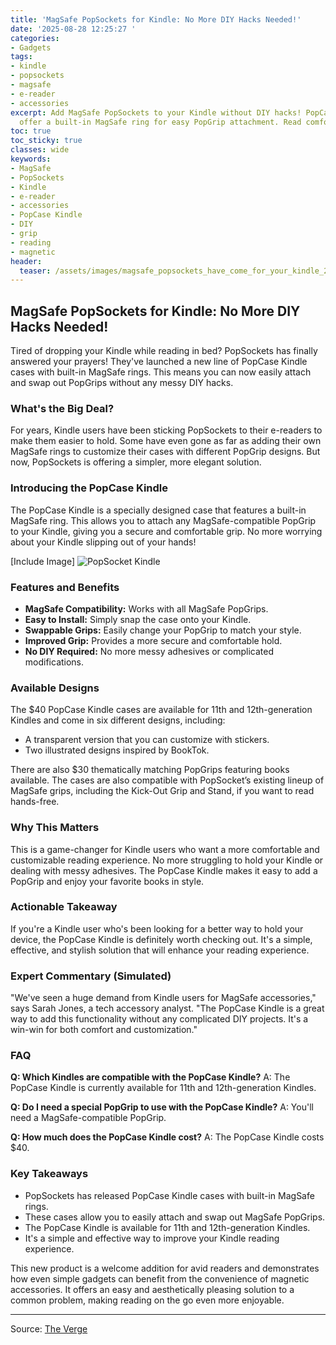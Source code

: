 ```yaml
---
title: 'MagSafe PopSockets for Kindle: No More DIY Hacks Needed!'
date: '2025-08-28 12:25:27 '
categories:
- Gadgets
tags:
- kindle
- popsockets
- magsafe
- e-reader
- accessories
excerpt: Add MagSafe PopSockets to your Kindle without DIY hacks! PopCase Kindle cases
  offer a built-in MagSafe ring for easy PopGrip attachment. Read comfortably!
toc: true
toc_sticky: true
classes: wide
keywords:
- MagSafe
- PopSockets
- Kindle
- e-reader
- accessories
- PopCase Kindle
- DIY
- grip
- reading
- magnetic
header:
  teaser: /assets/images/magsafe_popsockets_have_come_for_your_kindle_20250828122526.jpg
---
```


## MagSafe PopSockets for Kindle: No More DIY Hacks Needed!

Tired of dropping your Kindle while reading in bed? PopSockets has finally answered your prayers! They've launched a new line of PopCase Kindle cases with built-in MagSafe rings. This means you can now easily attach and swap out PopGrips without any messy DIY hacks.

### What's the Big Deal?

For years, Kindle users have been sticking PopSockets to their e-readers to make them easier to hold. Some have even gone as far as adding their own MagSafe rings to customize their cases with different PopGrip designs. But now, PopSockets is offering a simpler, more elegant solution.

### Introducing the PopCase Kindle

The PopCase Kindle is a specially designed case that features a built-in MagSafe ring. This allows you to attach any MagSafe-compatible PopGrip to your Kindle, giving you a secure and comfortable grip. No more worrying about your Kindle slipping out of your hands!

[Include Image]
![PopSocket Kindle](https://platform.theverge.com/wp-content/uploads/sites/2/2025/08/PopGrip-Kindle-hero.jpg?quality=90&strip=all&crop=0,0,100,100)

### Features and Benefits

*   **MagSafe Compatibility:** Works with all MagSafe PopGrips.
*   **Easy to Install:** Simply snap the case onto your Kindle.
*   **Swappable Grips:** Easily change your PopGrip to match your style.
*   **Improved Grip:** Provides a more secure and comfortable hold.
*   **No DIY Required:** No more messy adhesives or complicated modifications.

### Available Designs

The $40 PopCase Kindle cases are available for 11th and 12th-generation Kindles and come in six different designs, including:

*   A transparent version that you can customize with stickers.
*   Two illustrated designs inspired by BookTok.

There are also $30 thematically matching PopGrips featuring books available. The cases are also compatible with PopSocket’s existing lineup of MagSafe grips, including the Kick-Out Grip and Stand, if you want to read hands-free.

### Why This Matters

This is a game-changer for Kindle users who want a more comfortable and customizable reading experience. No more struggling to hold your Kindle or dealing with messy adhesives. The PopCase Kindle makes it easy to add a PopGrip and enjoy your favorite books in style.

### Actionable Takeaway

If you're a Kindle user who's been looking for a better way to hold your device, the PopCase Kindle is definitely worth checking out. It's a simple, effective, and stylish solution that will enhance your reading experience.

### Expert Commentary (Simulated)

"We've seen a huge demand from Kindle users for MagSafe accessories," says Sarah Jones, a tech accessory analyst. "The PopCase Kindle is a great way to add this functionality without any complicated DIY projects. It's a win-win for both comfort and customization."

### FAQ

**Q: Which Kindles are compatible with the PopCase Kindle?**
A: The PopCase Kindle is currently available for 11th and 12th-generation Kindles.

**Q: Do I need a special PopGrip to use with the PopCase Kindle?**
A: You'll need a MagSafe-compatible PopGrip.

**Q: How much does the PopCase Kindle cost?**
A: The PopCase Kindle costs $40.

### Key Takeaways

*   PopSockets has released PopCase Kindle cases with built-in MagSafe rings.
*   These cases allow you to easily attach and swap out MagSafe PopGrips.
*   The PopCase Kindle is available for 11th and 12th-generation Kindles.
*   It's a simple and effective way to improve your Kindle reading experience.

This new product is a welcome addition for avid readers and demonstrates how even simple gadgets can benefit from the convenience of magnetic accessories. It offers an easy and aesthetically pleasing solution to a common problem, making reading on the go even more enjoyable.

---

Source: [The Verge](https://www.theverge.com/news/767369/popsocket-popcase-kindle-magsafe-price-availability)